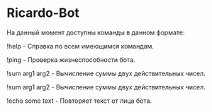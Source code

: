 # Ricardo-Bot

На данный момент доступны команды в данном формате:

!help - Справка по всем имеющимся командам.

!ping - Проверка жизнеспособности бота.


!sum arg1 arg2 - Вычисление суммы двух действительных чисел.


                
!sum arg1 arg2 - Вычисление суммы двух действительных чисел.
                

!echo some text - Повторяет текст от лица бота.
